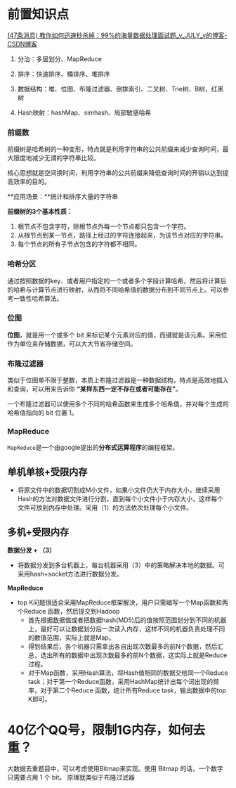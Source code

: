 # 前置知识点

[(47条消息) 教你如何迅速秒杀掉：99%的海量数据处理面试题_v_JULY_v的博客-CSDN博客](https://blog.csdn.net/v_july_v/article/details/7382693)

1. 分治：多层划分、MapReduce 

2. 排序：快速排序、桶排序、堆排序 
2. 数据结构：堆、位图、布隆过滤器、倒排索引、二叉树、Trie树、B树，红黑树 
2. Hash映射：hashMap、simhash、局部敏感哈希



### 前缀数

前缀树是哈希树的一种变形，特点就是利用字符串的公共前缀来减少查询时间，最大限度地减少无谓的字符串比较。

核心思想就是空间换时间，利用字符串的公共前缀来降低查询时间的开销以达到提高效率的目的。

**应用场景：**统计和排序大量的字符串

**前缀树的3个基本性质：**

1. 根节点不包含字符，除根节点外每一个节点都只包含一个字符。
2. 从根节点到某一节点，路径上经过的字符连接起来，为该节点对应的字符串。
3. 每个节点的所有子节点包含的字符都不相同。



### 哈希分区

通过按照数据的key、或者用户指定的一个或者多个字段计算哈希，然后将计算后的哈希与计算节点进行映射，从而将不同哈希值的数据分布到不同节点上。可以参考一致性哈希算法。



### 位图

**位图**，就是用一个或多个 bit 来标记某个元素对应的值，而键就是该元素。采用位作为单位来存储数据，可以大大节省存储空间。



### 布隆过滤器

类似于位图单不限于整数，本质上布隆过滤器是一种数据结构，特点是高效地插入和查询，可以用来告诉你 **“某样东西一定不存在或者可能存在”**。

一个布隆过滤器可以使用多个不同的哈希函数来生成多个哈希值，并对每个生成的哈希值指向的 bit 位置 1。



### MapReduce

`MapReduce`是一个由google提出的**分布式运算程序**的编程框架。





## 单机单核+受限内存

- 将原文件中的数据切割成M小文件，如果小文件仍大于内存大小，继续采用Hash的方法对数据文件进行分割，直到每个小文件小于内存大小，这样每个文件可放到内存中处理。采用（1）的方法依次处理每个小文件。



## 多机+受限内存

**数据分发 + （3）**

- 将数据分发到多台机器上，每台机器采用（3）中的策略解决本地的数据。可采用hash+socket方法进行数据分发。

**MapReduce**

- top K问题很适合采用MapReduce框架解决，用户只需编写一个Map函数和两个Reduce 函数，然后提交到Hadoop
  - 首先根据数据值或者把数据hash(MD5)后的值按照范围划分到不同的机器上，最好可以让数据划分后一次读入内存，这样不同的机器负责处理不同的数值范围，实际上就是Map。
  - 得到结果后，各个机器只需拿出各自出现次数最多的前N个数据，然后汇总，选出所有的数据中出现次数最多的前N个数据，这实际上就是Reduce过程。
  - 对于Map函数，采用Hash算法，将Hash值相同的数据交给同一个Reduce task；对于第一个Reduce函数，采用HashMap统计出每个词出现的频率，对于第二个Reduce 函数，统计所有Reduce task，输出数据中的top K即可。
    



# 40亿个QQ号，限制1G内存，如何去重？

大数据去重题目中，可以考虑使用Bitmap来实现。使用 Bitmap 的话，一个数字只需要占用 1 个 bit。 原理就类似于布隆过滤器

